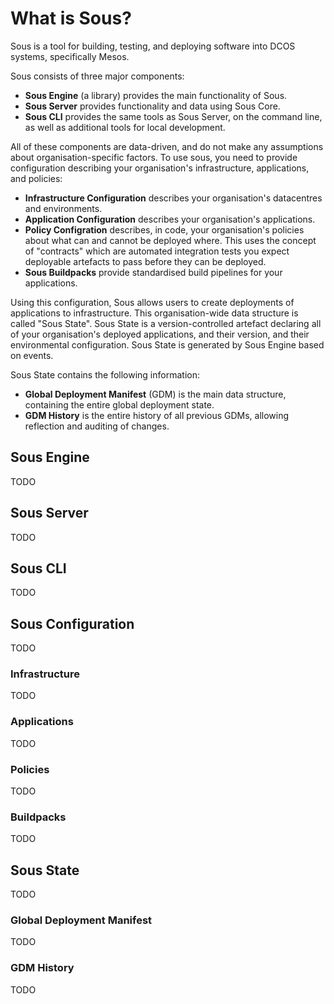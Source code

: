 # What is Sous?

Sous is a tool for building, testing, and deploying software
into DCOS systems, specifically Mesos.

Sous consists of three major components:

- **Sous Engine** (a library) provides the main functionality of Sous.
- **Sous Server** provides functionality and data using Sous Core.
- **Sous CLI** provides the same tools as Sous Server, on the command line, as
  well as additional tools for local development.

All of these components are data-driven,
and do not make any assumptions about organisation-specific factors.
To use sous, you need to provide configuration describing
your organisation's infrastructure, applications, and policies:

- **Infrastructure Configuration** describes your organisation's datacentres
 and environments.
- **Application Configuration** describes your organisation's applications.
- **Policy Configration** describes, in code, your organisation's policies about
  what can and cannot be deployed where. This uses the concept of "contracts"
  which are automated integration tests you expect deployable artefacts to pass
  before they can be deployed.
- **Sous Buildpacks** provide standardised build pipelines for your applications.

Using this configuration,
Sous allows users to create deployments of applications to infrastructure.
This organisation-wide data structure is called "Sous State".
Sous State is a version-controlled artefact
declaring all of your organisation's deployed applications,
and their version, and their environmental configuration.
Sous State is generated by Sous Engine based on events.

Sous State contains the following information:

- **Global Deployment Manifest** (GDM)
  is the main data structure, containing the entire global deployment state.
- **GDM History**
  is the entire history of all previous GDMs, allowing reflection and auditing of changes.

## Sous Engine

TODO

## Sous Server

TODO

## Sous CLI

TODO

## Sous Configuration

TODO

### Infrastructure

TODO

### Applications

TODO

### Policies

TODO

### Buildpacks

TODO

## Sous State

TODO

### Global Deployment Manifest

TODO

### GDM History

TODO
